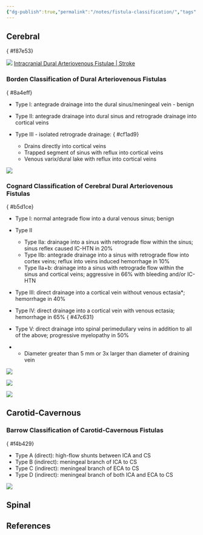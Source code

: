 ```yaml
---
{"dg-publish":true,"permalink":"/notes/fistula-classification/","tags":["CCF"],"created":"2023-05-13T11:11:54.480-05:00","updated":"2023-05-23T21:42:46.235-05:00"}
---
```



## Cerebral
{ #f87e53}


![](https://i.imgur.com/X87CxX7.png)
[Intracranial Dural Arteriovenous Fistulae | Stroke](https://www.ahajournals.org/doi/10.1161/STROKEAHA.116.012784)

### Borden Classification of Dural Arteriovenous Fistulas
{ #8a4eff}


- Type I: antegrade drainage into the dural sinus/meningeal vein - benign
- Type II: antegrade drainage into dural sinus and retrograde drainage into cortical veins
- Type III - isolated retrograde drainage:
{ #cf1ad9}

	- Drains directly into cortical veins
	- Trapped segment of sinus with reflux into cortical veins
	- Venous varix/dural lake with reflux into cortical veins

![](https://i.imgur.com/8wV2fSr.jpg)

### Cognard Classification of Cerebral Dural Arteriovenous Fistulas
{ #b5d1ce}


- Type I: normal antegrade flow into a dural venous sinus; benign
- Type II
	- Type IIa: drainage into a sinus with retrograde flow within the sinus; sinus reflex caused IC-HTN in 20%
	- Type IIb: antegrade drainage into a sinus with retrograde flow into cortex veins; reflux into veins induced hemorrhage in 10%
	- Type IIa+b: drainage into a sinus with retrograde flow within the sinus and cortical veins; aggressive in 66% with bleeding and/or IC-HTN
- Type III: direct drainage into a cortical vein without venous ectasia*; hemorrhage in 40%
- Type IV: direct drainage into a cortical vein with venous ectasia; hemorrhage in 65%
{ #47c631}

- Type V: direct drainage into spinal perimedullary veins in addition to all of the above; progressive myelopathy in 50%
- * Diameter greater than 5 mm or 3x larger than diameter of draining vein

![](https://i.imgur.com/jtfvoAE.jpg)

![](https://i.imgur.com/CyorQKs.jpg)

![](https://i.imgur.com/xHZcURA.jpg)

## Carotid-Cavernous

### Barrow Classification of Carotid-Cavernous Fistulas
{ #f4b429}


- Type A (direct): high-flow shunts between ICA and CS
- Type B (indirect): meningeal branch of ICA to CS
- Type C (indirect): meningeal branch of ECA to CS
- Type D (indirect): meningeal branch of both ICA and ECA to CS

![](https://i.imgur.com/Is9qrw8.jpg)

## Spinal

## References
